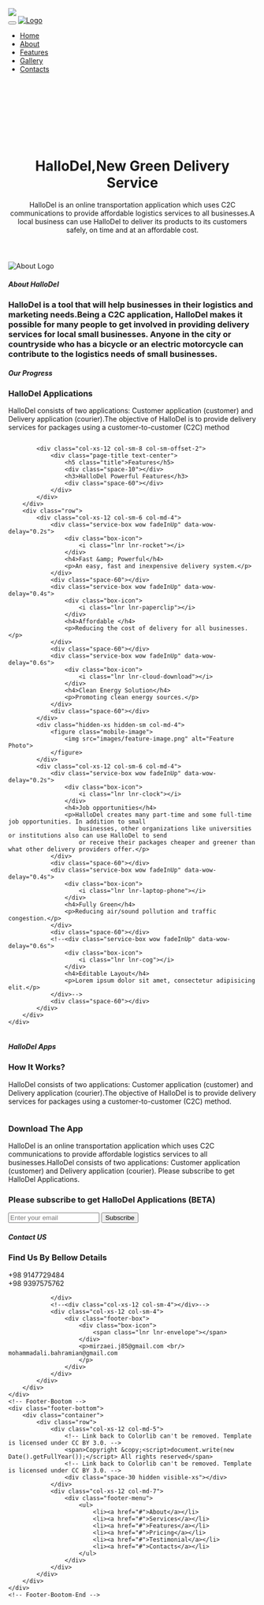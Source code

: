 <!doctype html>
<html class="no-js" lang="zxx">

<head>
    <meta charset="utf-8">
    <meta name="author" content="Sumon Rahman">
    <meta name="description" content="">
    <meta name="keywords" content="HTML,CSS,XML,JavaScript">
    <meta http-equiv="x-ua-compatible" content="ie=edge">
    <meta name="viewport" content="width=device-width, initial-scale=1.0">
    <!-- Title -->
    <title>HalloDel New Green Delivery Service.</title>
    <!-- Place favicon.ico in the root directory -->
    <link rel="apple-touch-icon" href="images/apple-touch-icon.png">
    <link rel="shortcut icon" type="image/ico" href="images/about-logo.png"/>
    <!-- Plugin-CSS -->
    <link rel="stylesheet" href="css/bootstrap.min.css">
    <link rel="stylesheet" href="css/owl.carousel.min.css">
    <link rel="stylesheet" href="css/linearicons.css">
    <link rel="stylesheet" href="css/magnific-popup.css">
    <link rel="stylesheet" href="css/animate.css">
    <!-- Main-Stylesheets -->
    <link rel="stylesheet" href="css/normalize.css">
    <link rel="stylesheet" href="style.css">
    <link rel="stylesheet" href="css/responsive.css">
    <script src="js/vendor/modernizr-2.8.3.min.js"></script>
    <!--[if lt IE 9]>
    <script src="//oss.maxcdn.com/html5shiv/3.7.2/html5shiv.min.js"></script>
    <script src="//oss.maxcdn.com/respond/1.4.2/respond.min.js"></script>
    <![endif]-->
</head>

<body data-spy="scroll" data-target=".mainmenu-area">
<!-- Preloader-content -->
<div class="preloader">
        <span>
            <i class="lnr lnr-sun">
            <img src="images/loading_no_back.gif"/>
        </i>
        </span>
</div>
<!-- MainMenu-Area -->
<nav class="mainmenu-area" data-spy="affix" data-offset-top="200">
    <div class="container-fluid">
        <div class="navbar-header">
            <button type="button" class="navbar-toggle" data-toggle="collapse" data-target="#primary_menu">
                <span class="icon-bar"></span>
                <span class="icon-bar"></span>
                <span class="icon-bar"></span>
            </button>
            <a class="navbar-brand" href="#"><img src="images/alll_vectorized_vectorized.svg" alt="Logo"></a>
        </div>
        <div class="collapse navbar-collapse" id="primary_menu">
            <ul class="nav navbar-nav mainmenu">
                <li class="active"><a href="#home_page">Home</a></li>
                <li><a href="#about_page">About</a></li>
                <li><a href="#features_page">Features</a></li>
                <li><a href="#gallery_page">Gallery</a></li>
                <!--<li><a href="#price_page">Pricing</a></li>-->
                <!-- <li><a href="#questions_page">FAQ</a></li>-->
                <!--<li><a href="blog.html">Blog</a></li>-->
                <li><a href="#contact_page">Contacts</a></li>
            </ul>
            <div class="right-button hidden-xs">
            </div>
        </div>
    </div>
</nav>
<!-- MainMenu-Area-End -->
<!-- Home-Area -->
<header class="home-area overlay" id="home_page">
    <div class="container">
        <div class="row">
            <div class="col-xs-12 hidden-sm col-md-5">
                <figure class="mobile-image wow fadeInUp" data-wow-delay="0.2s">
                    <img src="images/header-mobile.png" style="position: absolute;" alt="">
                    <img src="images/loading.gif"
                         style="max-width: 92.5%;position: relative;padding: 53px;padding-top: 65px;" alt=""></figure>
            </div>
            <div class="col-xs-12 col-md-7">
                <div class="space-80 hidden-xs"></div>
                <h1 class="wow fadeInUp" data-wow-delay="0.4s">HalloDel,New Green Delivery Service</h1>
                <div class="space-20"></div>
                <div class="desc wow fadeInUp" data-wow-delay="0.6s">
                    <p>HalloDel is an online transportation application which uses C2C communications to provide
                        affordable logistics services to all businesses.A local business can use HalloDel to deliver its
                        products to its customers safely, on time and at an affordable cost. </p>
                </div>
                <div class="space-20"></div>
                <!--<a href="#" class="bttn-white wow fadeInUp" data-wow-delay="0.8s"><i class="lnr lnr-download"></i>Download App</a>-->
            </div>
        </div>
    </div>
</header>
<!-- Home-Area-End -->
<!-- About-Area -->
<section class="section-padding" id="about_page">
    <div class="container">
        <div class="row">
            <div class="col-xs-12 col-md-10 col-md-offset-1">
                <div class="page-title text-center">
                    <img src="images/alll_vectorized_vectorized.svg" alt="About Logo">
                    <div class="space-20"></div>
                    <h5 class="title">About HalloDel</h5>
                    <div class="space-30"></div>
                    <h3 class="blue-color">HalloDel is a tool that will help businesses in their logistics and marketing
                        needs.Being a C2C application, HalloDel makes it possible for many people to get involved in
                        providing delivery services for local small businesses. Anyone in the city or countryside who
                        has a bicycle or an electric motorcycle can contribute to the logistics needs of small
                        businesses.</h3>
                    <div class="space-20"></div>
                    <p></p>
                </div>
            </div>
        </div>
    </div>
</section>
<!-- About-Area-End -->

<!-- Progress-Area -->
<section class="progress-area gray-bg" id="progress_page">
    <div class="container">
        <div class="row">
            <div class="col-xs-12 col-md-6">
                <div class="page-title section-padding">
                    <h5 class="title wow fadeInUp" data-wow-delay="0.2s">Our Progress</h5>
                    <div class="space-10"></div>
                    <h3 class="dark-color wow fadeInUp" data-wow-delay="0.4s">HalloDel Applications</h3>
                    <div class="space-20"></div>
                    <div class="desc wow fadeInUp" data-wow-delay="0.6s">
                        <p>HalloDel consists of two applications: Customer application (customer) and Delivery
                            application (courier).The objective of HalloDel is to provide delivery services for packages
                            using a customer-to-customer (C2C) method</p>
                    </div>
                    <div class="space-50"></div>
                    <!--
                        <a href="#" class="bttn-default wow fadeInUp" data-wow-delay="0.8s">Learn More</a>
                    -->
                </div>
            </div>
            <div class="col-xs-12 col-md-6">
                <figure class="mobile-image">
                    <img src="images/progress-phone.png" alt="">
                </figure>
            </div>
        </div>
    </div>
</section>
<!-- Progress-Area-End -->

<!-- Feature-Area -->
<section class="feature-area section-padding-top" id="features_page">
    <div class="container">
        <div class="row">
            <div class="space-100"></div>

            <div class="col-xs-12 col-sm-8 col-sm-offset-2">
                <div class="page-title text-center">
                    <h5 class="title">Features</h5>
                    <div class="space-10"></div>
                    <h3>HalloDel Powerful Features</h3>
                    <div class="space-60"></div>
                </div>
            </div>
        </div>
        <div class="row">
            <div class="col-xs-12 col-sm-6 col-md-4">
                <div class="service-box wow fadeInUp" data-wow-delay="0.2s">
                    <div class="box-icon">
                        <i class="lnr lnr-rocket"></i>
                    </div>
                    <h4>Fast &amp; Powerful</h4>
                    <p>An easy, fast and inexpensive delivery system.</p>
                </div>
                <div class="space-60"></div>
                <div class="service-box wow fadeInUp" data-wow-delay="0.4s">
                    <div class="box-icon">
                        <i class="lnr lnr-paperclip"></i>
                    </div>
                    <h4>Affordable </h4>
                    <p>Reducing the cost of delivery for all businesses.</p>
                </div>
                <div class="space-60"></div>
                <div class="service-box wow fadeInUp" data-wow-delay="0.6s">
                    <div class="box-icon">
                        <i class="lnr lnr-cloud-download"></i>
                    </div>
                    <h4>Clean Energy Solution</h4>
                    <p>Promoting clean energy sources.</p>
                </div>
                <div class="space-60"></div>
            </div>
            <div class="hidden-xs hidden-sm col-md-4">
                <figure class="mobile-image">
                    <img src="images/feature-image.png" alt="Feature Photo">
                </figure>
            </div>
            <div class="col-xs-12 col-sm-6 col-md-4">
                <div class="service-box wow fadeInUp" data-wow-delay="0.2s">
                    <div class="box-icon">
                        <i class="lnr lnr-clock"></i>
                    </div>
                    <h4>Job opportunities</h4>
                    <p>HalloDel creates many part-time and some full-time job opportunities. In addition to small
                        businesses, other organizations like universities or institutions also can use HalloDel to send
                        or receive their packages cheaper and greener than what other delivery providers offer.</p>
                </div>
                <div class="space-60"></div>
                <div class="service-box wow fadeInUp" data-wow-delay="0.4s">
                    <div class="box-icon">
                        <i class="lnr lnr-laptop-phone"></i>
                    </div>
                    <h4>Fully Green</h4>
                    <p>Reducing air/sound pollution and traffic congestion.</p>
                </div>
                <div class="space-60"></div>
                <!--<div class="service-box wow fadeInUp" data-wow-delay="0.6s">
                    <div class="box-icon">
                        <i class="lnr lnr-cog"></i>
                    </div>
                    <h4>Editable Layout</h4>
                    <p>Lorem ipsum dolor sit amet, consectetur adipisicing elit.</p>
                </div>-->
                <div class="space-60"></div>
            </div>
        </div>
    </div>
</section>
<!-- Feature-Area-End -->
<!-- Video-Area -->
<!--<section class="video-area section-padding">
    <div class="container">
        <div class="row">
            <div class="space-100"></div>
            <div class="col-xs-12 col-md-6">
                <div class="video-photo">
                    <img src="images/video-image.jpg" alt="">
                    <a href="https://www.youtube.com/watch?v=ScrDhTsX0EQ" class="popup video-button">
                        <img src="images/play-button.png" alt="">
                    </a>
                </div>
            </div>
            <div class="col-xs-12 col-md-5 col-md-offset-1">
                <div class="space-60 hidden visible-xs"></div>
                <div class="page-title">
                    <h5 class="title wow fadeInUp" data-wow-delay="0.2s">VIDEO FEATURES</h5>
                    <div class="space-10"></div>
                    <h3 class="dark-color wow fadeInUp" data-wow-delay="0.4s">How It Works?</h3>
                    <div class="space-20"></div>
                    <div class="desc wow fadeInUp" data-wow-delay="0.6s">
                        <p>HalloDel consists of two applications: Customer application (customer) and Delivery application (courier).The objective of HalloDel is to provide delivery services for packages using a customer-to-customer (C2C) method.</p>
                    </div>
                    <div class="space-50"></div>
                 </div>
            </div>
        </div>
    </div>
</section>-->
<!-- Video-Area-End -->
<!-- Gallery-Area -->
<section class="gallery-area section-padding" id="gallery_page">
    <div class="container-fluid">
        <div class="row">
            <div class="col-xs-12 col-sm-6 gallery-slider">
                <div class="gallery-slide">
                    <div class="item"><img src="images/gallery-(1).jpg" alt=""></div>
                    <div class="item"><img src="images/gallery-(2).jpg" alt=""></div>
                    <div class="item"><img src="images/gallery-(3).jpg" alt=""></div>
                    <div class="item"><img src="images/gallery-(4).jpg" alt=""></div>
                    <div class="item"><img src="images/gallery-(5).jpg" alt=""></div>
                    <div class="item"><img src="images/gallery-(6).jpg" alt=""></div>
                    <div class="item"><img src="images/gallery-(7).jpg" alt=""></div>
                    <div class="item"><img src="images/gallery-(8).jpg" alt=""></div>
                    <div class="item"><img src="images/gallery-(9).jpg" alt=""></div>
                    <div class="item"><img src="images/gallery-(10).jpg" alt=""></div>
                    <div class="item"><img src="images/gallery-(11).jpg" alt=""></div>
                    <div class="item"><img src="images/gallery-(12).jpg" alt=""></div>
                    <div class="item"><img src="images/gallery-(13).jpg" alt=""></div>
                    <div class="item"><img src="images/gallery-(14).jpg" alt=""></div>
                    <div class="item"><img src="images/gallery-(15).jpg" alt=""></div>
                    <div class="item"><img src="images/gallery-(16).jpg" alt=""></div>
                    <div class="item"><img src="images/gallery-(17).jpg" alt=""></div>
                    <div class="item"><img src="images/gallery-(18).jpg" alt=""></div>
                    <div class="item"><img src="images/gallery-(19).jpg" alt=""></div>
                    <div class="item"><img src="images/gallery-(20).jpg" alt=""></div>
                    <div class="item"><img src="images/gallery-(21).jpg" alt=""></div>
                    <div class="item"><img src="images/gallery-(22).jpg" alt=""></div>
                    <div class="item"><img src="images/gallery-(23).jpg" alt=""></div>
                    <div class="item"><img src="images/gallery-(24).jpg" alt=""></div>
                </div>
            </div>
            <div class="col-xs-12 col-sm-5 col-lg-3">
                <div class="page-title">
                    <h5 class="white-color title wow fadeInUp" data-wow-delay="0.2s">HalloDel Apps</h5>
                    <div class="space-10"></div>
                    <h3 class="white-color wow fadeInUp" data-wow-delay="0.4s">How It Works?</h3>
                </div>
                <div class="space-20"></div>
                <div class="desc wow fadeInUp" data-wow-delay="0.6s">
                    <p>HalloDel consists of two applications: Customer application (customer) and Delivery application
                        (courier).The objective of HalloDel is to provide delivery services for packages using a
                        customer-to-customer (C2C) method.</p>
                </div>
                <div class="space-50"></div>
            </div>
        </div>
    </div>
</section>
<!-- Gallery-Area-End -->
<!-- How-To-Use -->
<section class="section-padding">
    <div class="container">
        <!--<div class="row">
            <div class="col-xs-12 col-sm-6">
                <div class="page-title">
                    <h5 class="title wow fadeInUp" data-wow-delay="0.2s">Our features</h5>
                    <div class="space-10"></div>
                    <h3 class="dark-color wow fadeInUp" data-wow-delay="0.4s">Aour Approach of Design is Prety Simple and Clear</h3>
                </div>
                <div class="space-20"></div>
                <div class="desc wow fadeInUp" data-wow-delay="0.6s">
                    <p>Lorem ipsum dolor sit amet, consectetur adipiing elit, sed do eiusmod tempor incididunt ut labore et laborused sed do eiusmod tempor incididunt ut labore et laborused.</p>
                </div>
                <div class="space-50"></div>
            </div>
            <div class="col-xs-12 col-sm-6 col-md-5 col-md-offset-1">
                <div class="space-60 hidden visible-xs"></div>
                <div class="service-box wow fadeInUp" data-wow-delay="0.2s">
                    <div class="box-icon">
                        <i class="lnr lnr-clock"></i>
                    </div>
                    <h4>Easy Notifications</h4>
                    <p>Lorem ipsum dolor sit amet, consectetur adipisicing elit, sed do eiusmod tempor.</p>
                </div>
                <div class="space-50"></div>
                <div class="service-box wow fadeInUp" data-wow-delay="0.2s">
                    <div class="box-icon">
                        <i class="lnr lnr-laptop-phone"></i>
                    </div>
                    <h4>Fully Responsive</h4>
                    <p>Lorem ipsum dolor sit amet, consectetur adipisicing elit, sed do eiusmod tempor.</p>
                </div>
                <div class="space-50"></div>
                <div class="service-box wow fadeInUp" data-wow-delay="0.2s">
                    <div class="box-icon">
                        <i class="lnr lnr-cog"></i>
                    </div>
                    <h4>Editable Layout</h4>
                    <p>Lorem ipsum dolor sit amet, consectetur adipisicing elit, sed do eiusmod tempor.</p>
                </div>
            </div>
        </div> -->
    </div>
</section>
<!-- How-To-Use-End -->
<!-- Download-Area -->
<div class="download-area overlay">
    <div class="container">
        <div class="row">
            <div class="col-xs-12 col-sm-6 hidden-sm">
                <figure class="mobile-image">
                    <img src="images/download-image.png" alt="">
                </figure>
            </div>
            <div class="col-xs-12 col-md-6 section-padding">
                <h3 class="white-color">Download The App</h3>
                <div class="space-20"></div>
                <p>HalloDel is an online transportation application which uses C2C communications to provide affordable
                    logistics services to all businesses.HalloDel consists of two applications: Customer application
                    (customer) and Delivery application (courier).
                    Please subscribe to get HalloDel Applications.</p>
                <div class="space-60"></div>
                <!-- <a href="#" class="bttn-white sq"><img src="images/play-store-icon.png" alt="Play Store Icon"> Courier App</a> -->
                <!-- <a href="#" class="bttn-white sq"><img src="images/play-store-icon.png" alt="Play Store Icon"> Customer App</a>-->
            </div>
        </div>
    </div>
</div>
<!-- Download-Area-End -->
<!-- Subscribe-Form -->
<div class="subscribe-area section-padding">
    <div class="container">
        <div class="row">
            <div class="space-100"></div>
            <div class="col-xs-12 col-sm-8 col-sm-offset-2">
                <div class="subscribe-form text-center">
                    <h3 class="blue-color">Please subscribe to get HalloDel Applications (BETA)</h3>
                    <div class="space-20"></div>
                    <form id="mc-form">
                        <input type="email" class="control" placeholder="Enter your email" required="required"
                               id="mc-email">
                        <button class="bttn-white active" id="send-button" type="button" onclick="sendEmail()"><span
                                class="lnr lnr-location"></span> Subscribe
                        </button>
                        <label class="mt10" for="mc-email"></label>
                    </form>
                </div>
            </div>
        </div>
    </div>
</div>
<!-- Subscribe-Form-Area -->
<!-- Footer-Area -->
<footer class="footer-area" id="contact_page">
    <div class="section-padding">
        <div class="container">
            <div class="row">
                <div class="col-xs-12">
                    <div class="page-title text-center">
                        <h5 class="title">Contact US</h5>
                        <h3 class="dark-color">Find Us By Bellow Details</h3>
                        <div class="space-60"></div>
                    </div>
                </div>
            </div>
            <div class="row">
                <!--<div class="col-xs-12 col-sm-4">
                    <div class="footer-box">
                        <div class="box-icon">
                            <span class="lnr lnr-map-marker"></span>
                        </div>
                        <p>HalloDel
Unit 7​,  Floor 3, No 4
5th Sanjabi Street
Madar Square Mirdamad Blvd <br />  Tehran, Iran</p>
                    </div>
                    <div class="space-30 hidden visible-xs"></div>
                </div>-->
                <div class="col-xs-6 col-sm-2"></div>
                <div class="col-xs-12 col-sm-4">
                    <div class="footer-box">
                        <div class="box-icon">
                            <span class="lnr lnr-phone-handset"></span>
                        </div>
                        <p>+98 9147729484 <br/>+98 9397575762 </p>
                    </div>

                </div>
                <!--<div class="col-xs-12 col-sm-4"></div>-->
                <div class="col-xs-12 col-sm-4">
                    <div class="footer-box">
                        <div class="box-icon">
                            <span class="lnr lnr-envelope"></span>
                        </div>
                        <p>mirzaei.j85@gmail.com <br/> mohammadali.bahramian@gmail.com
                        </p>
                    </div>
                </div>
            </div>
        </div>
    </div>
    <!-- Footer-Bootom -->
    <div class="footer-bottom">
        <div class="container">
            <div class="row">
                <div class="col-xs-12 col-md-5">
                    <!-- Link back to Colorlib can't be removed. Template is licensed under CC BY 3.0. -->
                    <span>Copyright &copy;<script>document.write(new Date().getFullYear());</script> All rights reserved</span>
                    <!-- Link back to Colorlib can't be removed. Template is licensed under CC BY 3.0. -->
                    <div class="space-30 hidden visible-xs"></div>
                </div>
                <div class="col-xs-12 col-md-7">
                    <div class="footer-menu">
                        <ul>
                            <li><a href="#">About</a></li>
                            <li><a href="#">Services</a></li>
                            <li><a href="#">Features</a></li>
                            <li><a href="#">Pricing</a></li>
                            <li><a href="#">Testimonial</a></li>
                            <li><a href="#">Contacts</a></li>
                        </ul>
                    </div>
                </div>
            </div>
        </div>
    </div>
    <!-- Footer-Bootom-End -->
</footer>
<!-- Footer-Area-End -->
<!--Vendor-JS-->
<script src="js/vendor/jquery-1.12.4.min.js"></script>
<script src="js/vendor/jquery-ui.js"></script>
<script src="js/vendor/bootstrap.min.js"></script>
<!--Plugin-JS-->
<script src="js/owl.carousel.min.js"></script>
<script src="js/contact-form.js"></script>
<script src="js/ajaxchimp.js"></script>
<script src="js/scrollUp.min.js"></script>
<script src="js/magnific-popup.min.js"></script>
<script src="js/wow.min.js"></script>
<!--Main-active-JS-->
<script src="js/main.js"></script>
<script src="https://smtpjs.com/v3/smtp.js">
</script>
<script>
    function sendEmail() {
        let data = {
            SecureToken: "66bbbd18-478a-4367-9abb-3601533eda16",
            To: 'jm.csh2009@gmail.com',
            From: "info@hallodel.com",
            Subject: "Hallodel New Subscription Requested",
            Body: "Email: " + $('#mc-email').val() + "</br> Date in UTC: " + new Date().toUTCString()
        };
        $('.preloader').removeAttr('style');
        Email.send(data).then(
            message => {
                $('.preloader').attr('style', 'display: none;');
                alert("Successfully Subscribed.");
            },
            error => {
                $('.preloader').attr('style', 'display: none;');
                console.error(error);
            }
        );
        data.To = 'mohammadali.bahramian@gmail.com';
        Email.send(data).then(
            message => console.log(message),
            error => console.error(error)
        );

    }
</script>
</body>

</html>
